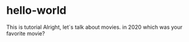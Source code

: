 # hello-world
This is tutorial 
Alright, let´s talk about movies. in 2020 which was your favorite movie?
